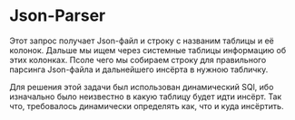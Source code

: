 # Json-Parser
Этот запрос получает Json-файл и строку с названим таблицы и её колонок. Дальше мы ищем через системные таблицы информацию об этих колонках. Псоле чего мы собираем строку для правильного парсинга Json-файла и дальнейшего инсёрта в нужною табличку. 

Для решения этой задачи был использован динамический SQl, ибо изначально было неизвестно в какую таблицу будет идти инсёрт. Так что, требовалось динамически определять как, что и куда инсёртить.
